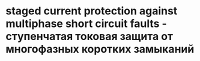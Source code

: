 # staged current protection against multiphase short circuit faults - ступенчатая токовая защита от многофазных коротких замыканий
